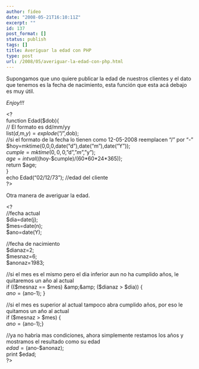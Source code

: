 ```yaml
---
author: fideo
date: "2008-05-21T16:10:11Z"
excerpt: ""
id: 137
post_format: []
status: publish
tags: []
title: Averiguar la edad con PHP
type: post
url: /2008/05/averiguar-la-edad-con-php.html
---
```

Supongamos que uno quiere publicar la edad de nuestros clientes y el dato que tenemos es la fecha de nacimiento, esta función que esta acá debajo es muy útil.

*Enjoy!!!*

&lt;?  
function Edad($dob){  
// El formato es dd/mm/yy  
list($d,$m,$y)=explode(“/”,$dob);  
//si el formato de la fecha lo tienen como 12-05-2008 reemplacen “/” por “-”  
$hoy=mktime(0,0,0,date(“d”),date(“m”),date(“Y”));  
$cumple=mktime(0,0,0,”$d”,”$m”,”$y”);  
$age=intval(($hoy-$cumple)/(60\*60\*24\*365));  
return $age;  
}  
echo Edad(“02/12/73”); //edad del cliente  
?&gt;

Otra manera de averiguar la edad.

&lt;?  
//fecha actual  
$dia=date(j);  
$mes=date(n);  
$ano=date(Y);

//fecha de nacimiento  
$dianaz=2;  
$mesnaz=6;  
$anonaz=1983;

//si el mes es el mismo pero el dia inferior aun no ha cumplido años, le quitaremos un año al actual  
if (($mesnaz == $mes) &amp;&amp; ($dianaz &gt; $dia)) {  
$ano=($ano-1); }

//si el mes es superior al actual tampoco abra cumplido años, por eso le quitamos un año al actual  
if ($mesnaz &gt; $mes) {  
$ano=($ano-1);}

//ya no habria mas condiciones, ahora simplemente restamos los años y mostramos el resultado como su edad  
$edad=($ano-$anonaz);  
print $edad;  
?&gt;
